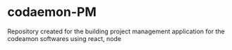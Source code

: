 # codaemon-PM
Repository created for the building project management application for the codeamon softwares using react, node
